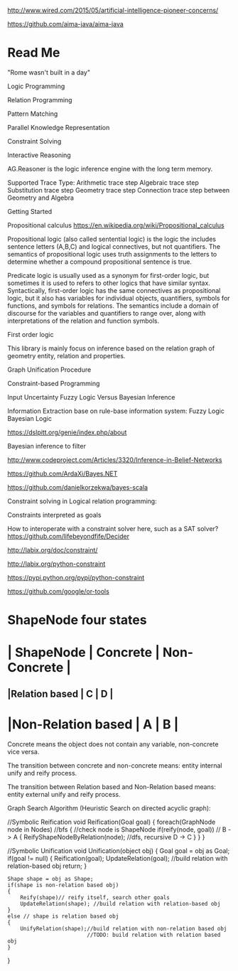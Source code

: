 http://www.wired.com/2015/05/artificial-intelligence-pioneer-concerns/

https://github.com/aima-java/aima-java

# Read Me #
"Rome wasn't built in a day"

Logic Programming

Relation Programming

Pattern Matching

Parallel Knowledge Representation

Constraint Solving

Interactive Reasoning

AG.Reasoner is the logic inference engine with the long term memory.

Supported Trace Type:
Arithmetic trace step
Algebraic trace step 
Substitution trace step
Geometry trace step
Connection trace step between Geometry and Algebra



Getting Started

Propositional calculus
https://en.wikipedia.org/wiki/Propositional_calculus

Propositional logic (also called sentential logic) is the logic the includes sentence letters (A,B,C) and logical connectives, but not quantifiers. The semantics of propositional logic uses truth assignments to the letters to determine whether a compound propositional sentence is true.

Predicate logic is usually used as a synonym for first-order logic, but sometimes it is used to refers to other logics that have similar syntax. Syntactically, first-order logic has the same connectives as propositional logic, but it also has variables for individual objects, quantifiers, symbols for functions, and symbols for relations. The semantics include a domain of discourse for the variables and quantifiers to range over, along with interpretations of the relation and function symbols.

First order logic

This library is mainly focus on inference based on the relation graph of 
geometry entity, relation and properties.

Graph Unification Procedure

Constraint-based Programming

Input Uncertainty
Fuzzy Logic Versus Bayesian Inference

Information Extraction base on rule-base information system:
Fuzzy Logic
Bayesian Logic

https://dslpitt.org/genie/index.php/about

Bayesian inference to filter

http://www.codeproject.com/Articles/3320/Inference-in-Belief-Networks

https://github.com/ArdaXi/Bayes.NET

https://github.com/danielkorzekwa/bayes-scala

Constraint solving in Logical relation programming:

Constraints interpreted as goals

How to interoperate with a constraint solver here, such as a SAT solver?
https://github.com/lifebeyondfife/Decider

http://labix.org/doc/constraint/

http://labix.org/python-constraint

https://pypi.python.org/pypi/python-constraint

https://github.com/google/or-tools

ShapeNode four states 
=====================================================
|	ShapeNode		|  Concrete    | Non-Concrete   | 
=====================================================
|Relation based     |     C        |       D        |
-----------------------------------------------------
|Non-Relation based |     A        |       B        |
=====================================================

Concrete means the object does not contain any variable, 
non-concrete vice versa.

The transition between concrete and non-concrete means:
entity internal unify and reify process.

The transition between Relation based and Non-Relation based means:
entity external unify and reify process.

Graph Search Algorithm (Heuristic Search on directed acyclic graph):

//Symbolic Reification
void Reification(Goal goal)
{
    foreach(GraphNode node in Nodes) //bfs
	{
		//check node is ShapeNode
		if(reify(node, goal)) // B -> A
		{
			ReifyShapeNodeByRelation(node); //dfs, recursive D -> C
		}
	}
}

//Symbolic Unification
void Unification(object obj)
{
	Goal goal = obj as Goal;
	if(goal != null)
	{
		Reification(goal);
		UpdateRelation(goal); //build relation with relation-based obj
		return;
	}
	
	Shape shape = obj as Shape;
	if(shape is non-relation based obj)
	{
		Reify(shape)// reify itself, search other goals
		UpdateRelation(shape); //build relation with relation-based obj
	}
	else // shape is relation based obj
	{
		UnifyRelation(shape);//build relation with non-relation based obj
							 //TODO: build relation with relation based obj
	}
}
